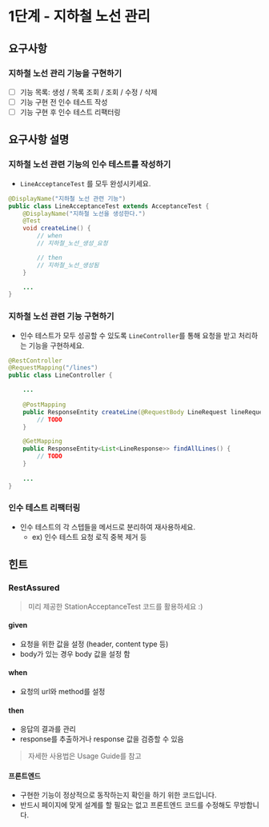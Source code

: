 # 1단계 - 지하철 노선 관리

## 요구사항

### 지하철 노선 관리 기능을 구현하기
* [ ] 기능 목록: 생성 / 목록 조회 / 조회 / 수정 / 삭제
* [ ] 기능 구현 전 인수 테스트 작성
* [ ] 기능 구현 후 인수 테스트 리팩터링
 
## 요구사항 설명

### 지하철 노선 관련 기능의 인수 테스트를 작성하기
* `LineAcceptanceTest` 를 모두 완성시키세요.

```java
@DisplayName("지하철 노선 관련 기능")
public class LineAcceptanceTest extends AcceptanceTest {
    @DisplayName("지하철 노선을 생성한다.")
    @Test
    void createLine() {
        // when
        // 지하철_노선_생성_요청

        // then
        // 지하철_노선_생성됨
    }

    ...
}
```

### 지하철 노선 관련 기능 구현하기
* 인수 테스트가 모두 성공할 수 있도록 `LineController`를 통해 요청을 받고 처리하는 기능을 구현하세요.

```java
@RestController
@RequestMapping("/lines")
public class LineController {

    ...
    
    @PostMapping
    public ResponseEntity createLine(@RequestBody LineRequest lineRequest) {
        // TODO
    }

    @GetMapping
    public ResponseEntity<List<LineResponse>> findAllLines() {
        // TODO
    }
    
    ...
}
```

### 인수 테스트 리팩터링
* 인수 테스트의 각 스텝들을 메서드로 분리하여 재사용하세요.
    * ex) 인수 테스트 요청 로직 중복 제거 등

## 힌트

### RestAssured
> 미리 제공한 StationAcceptanceTest 코드를 활용하세요 :)

#### given
* 요청을 위한 값을 설정 (header, content type 등)
* body가 있는 경우 body 값을 설정 함

#### when
* 요청의 url와 method를 설정

#### then
* 응답의 결과를 관리
* response를 추출하거나 response 값을 검증할 수 있음
> 자세한 사용법은 Usage Guide를 참고

#### 프론트엔드
* 구현한 기능이 정상적으로 동작하는지 확인을 하기 위한 코드입니다.
* 반드시 페이지에 맞게 설계를 할 필요는 없고 프론트엔드 코드를 수정해도 무방합니다.